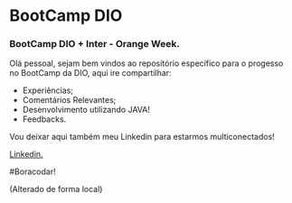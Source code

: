 # BootCamp DIO

### BootCamp DIO + Inter - Orange Week. 

Olá pessoal, sejam bem vindos ao reposítório específico para o progesso no BootCamp da DIO, aqui ire compartilhar: 

* Experiências;
* Comentários Relevantes;
* Desenvolvimento utilizando JAVA!
* Feedbacks. 

Vou deixar aqui também meu Linkedin para estarmos multiconectados! 

[Linkedin.](https://www.linkedin.com/in/davi-nepomuceno-30a8b9327/)

#Boracodar!

(Alterado de forma local)

